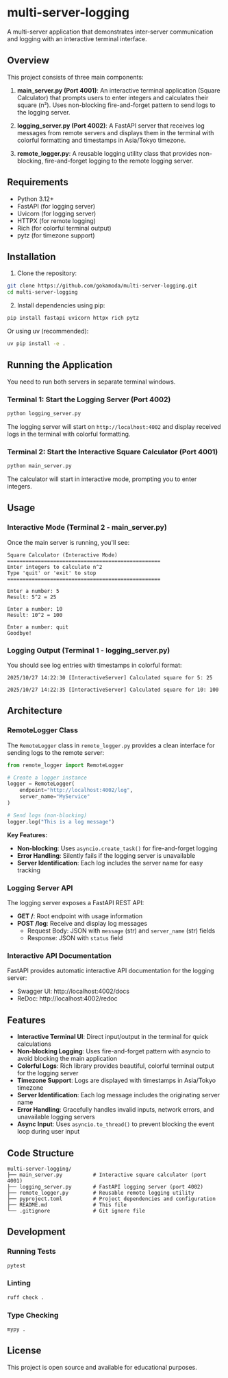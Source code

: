 # multi-server-logging

A multi-server application that demonstrates inter-server communication and logging with an interactive terminal interface.

## Overview

This project consists of three main components:

1. **main_server.py (Port 4001)**: An interactive terminal application (Square Calculator) that prompts users to enter integers and calculates their square (n²). Uses non-blocking fire-and-forget pattern to send logs to the logging server.

2. **logging_server.py (Port 4002)**: A FastAPI server that receives log messages from remote servers and displays them in the terminal with colorful formatting and timestamps in Asia/Tokyo timezone.

3. **remote_logger.py**: A reusable logging utility class that provides non-blocking, fire-and-forget logging to the remote logging server.

## Requirements

- Python 3.12+
- FastAPI (for logging server)
- Uvicorn (for logging server)
- HTTPX (for remote logging)
- Rich (for colorful terminal output)
- pytz (for timezone support)

## Installation

1. Clone the repository:
```bash
git clone https://github.com/gokamoda/multi-server-logging.git
cd multi-server-logging
```

2. Install dependencies using pip:
```bash
pip install fastapi uvicorn httpx rich pytz
```

Or using uv (recommended):
```bash
uv pip install -e .
```

## Running the Application

You need to run both servers in separate terminal windows.

### Terminal 1: Start the Logging Server (Port 4002)

```bash
python logging_server.py
```

The logging server will start on `http://localhost:4002` and display received logs in the terminal with colorful formatting.

### Terminal 2: Start the Interactive Square Calculator (Port 4001)

```bash
python main_server.py
```

The calculator will start in interactive mode, prompting you to enter integers.

## Usage

### Interactive Mode (Terminal 2 - main_server.py)

Once the main server is running, you'll see:

```
Square Calculator (Interactive Mode)
==================================================
Enter integers to calculate n^2
Type 'quit' or 'exit' to stop
==================================================

Enter a number: 5
Result: 5^2 = 25

Enter a number: 10
Result: 10^2 = 100

Enter a number: quit
Goodbye!
```

### Logging Output (Terminal 1 - logging_server.py)

You should see log entries with timestamps in colorful format:
```
2025/10/27 14:22:30 [InteractiveServer] Calculated square for 5: 25

2025/10/27 14:22:35 [InteractiveServer] Calculated square for 10: 100
```

## Architecture

### RemoteLogger Class

The `RemoteLogger` class in `remote_logger.py` provides a clean interface for sending logs to the remote server:

```python
from remote_logger import RemoteLogger

# Create a logger instance
logger = RemoteLogger(
    endpoint="http://localhost:4002/log",
    server_name="MyService"
)

# Send logs (non-blocking)
logger.log("This is a log message")
```

**Key Features:**
- **Non-blocking**: Uses `asyncio.create_task()` for fire-and-forget logging
- **Error Handling**: Silently fails if the logging server is unavailable
- **Server Identification**: Each log includes the server name for easy tracking

### Logging Server API

The logging server exposes a FastAPI REST API:

- **GET /**: Root endpoint with usage information
- **POST /log**: Receive and display log messages
  - Request Body: JSON with `message` (str) and `server_name` (str) fields
  - Response: JSON with `status` field

### Interactive API Documentation

FastAPI provides automatic interactive API documentation for the logging server:

- Swagger UI: http://localhost:4002/docs
- ReDoc: http://localhost:4002/redoc

## Features

- **Interactive Terminal UI**: Direct input/output in the terminal for quick calculations
- **Non-blocking Logging**: Uses fire-and-forget pattern with asyncio to avoid blocking the main application
- **Colorful Logs**: Rich library provides beautiful, colorful terminal output for the logging server
- **Timezone Support**: Logs are displayed with timestamps in Asia/Tokyo timezone
- **Server Identification**: Each log message includes the originating server name
- **Error Handling**: Gracefully handles invalid inputs, network errors, and unavailable logging servers
- **Async Input**: Uses `asyncio.to_thread()` to prevent blocking the event loop during user input

## Code Structure

```
multi-server-logging/
├── main_server.py          # Interactive square calculator (port 4001)
├── logging_server.py       # FastAPI logging server (port 4002)
├── remote_logger.py        # Reusable remote logging utility
├── pyproject.toml          # Project dependencies and configuration
├── README.md               # This file
└── .gitignore              # Git ignore file
```

## Development

### Running Tests

```bash
pytest
```

### Linting

```bash
ruff check .
```

### Type Checking

```bash
mypy .
```

## License

This project is open source and available for educational purposes.
